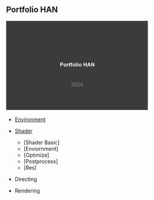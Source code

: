 ## Portfolio HAN
![image](./images/PortfolioHAN_2024_000_resize.jpg)

- [Environment](https://github.com/initst/PortfolioHAN_2024/blob/main/Environment.md)

- [Shader](https://github.com/initst/PortfolioHAN_2024/blob/main/Shader.md)
  - [Shader Basic]
  - [Enviornment]
  - [Optimize]
  - [Postprocess]
  - [Res]

- Directing

- Rendering
